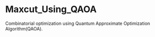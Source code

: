 # Maxcut_Using_QAOA
Combinatorial optimization using Quantum Approximate Optimization Algorithm(QAOA). 
